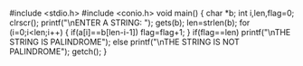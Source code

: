 #include <stdio.h>
#include <conio.h>
void main() {
	char *b;
	int i,len,flag=0;
	clrscr();
	printf("\nENTER A STRING: ");
	gets(b);
	len=strlen(b);
	for (i=0;i<len;i++) {
		if(a[i]==b[len-i-1])
		     flag=flag+1;
	}
	if(flag==len)
	             printf("\nTHE STRING IS PALINDROME");
               else
	             printf("\nTHE STRING IS NOT PALINDROME");
	getch();
}
